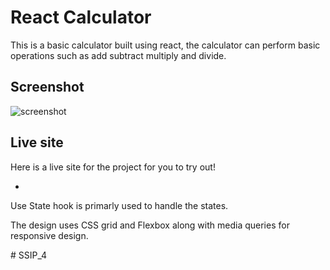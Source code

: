 # React Calculator
This is a basic calculator built using react, the calculator can perform basic operations such as add subtract multiply and divide.

## Screenshot

![screenshot](/public/ss.png)

## Live site

Here is a live site for the project for you to try out!

- 

Use State hook is primarly used to handle the states. 

The design uses CSS grid and Flexbox along with media queries for responsive design.


#   S S I P _ 4  
 